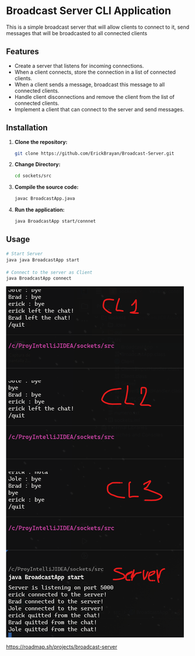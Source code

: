 # Broadcast Server CLI Application
This is a simple broadcast server that will allow clients to connect to it, send messages that will be broadcasted to all connected clients

## Features

- Create a server that listens for incoming connections.
- When a client connects, store the connection in a list of connected clients.
- When a client sends a message, broadcast this message to all connected clients.
- Handle client disconnections and remove the client from the list of connected clients.
- Implement a client that can connect to the server and send messages.

## Installation

1. **Clone the repository:**
   ```bash
   git clone https://github.com/ErickBrayan/Broadcast-Server.git 

2. **Change Directory:**
   ```bash
   cd sockets/src

3. **Compile the source code:**
    ```bash
   javac BroadcastApp.java
4. **Run the application:**
    ```bash
   java BroadcastApp start/connnet
   ```

## Usage
```bash
# Start Server
java java BroadcastApp start

# Connect to the server as Client
java BroadcastApp connect
```


![Capture](/Capture.png)

https://roadmap.sh/projects/broadcast-server
